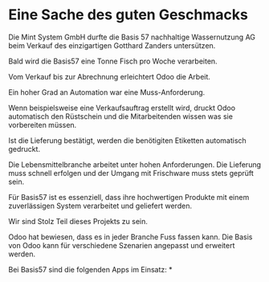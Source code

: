 # Eine Sache des guten Geschmacks

Die Mint System GmbH durfte die Basis 57 nachhaltige Wassernutzung AG beim Verkauf des einzigartigen Gotthard Zanders untersützen.

Bald wird die Basis57 eine Tonne Fisch pro Woche verarbeiten.

Vom Verkauf bis zur Abrechnung erleichtert Odoo die Arbeit.

Ein hoher Grad an Automation war eine Muss-Anforderung.

Wenn beispielsweise eine Verkaufsauftrag erstellt wird, druckt Odoo automatisch den Rüstschein und die Mitarbeitenden wissen was sie vorbereiten müssen.

Ist die Lieferung bestätigt, werden die benötigiten Etiketten automatisch gedruckt.

Die Lebensmittelbranche arbeitet unter hohen Anforderungen. Die Lieferung muss schnell erfolgen und der Umgang mit Frischware muss stets geprüft sein.

Für Basis57 ist es essenziell, dass ihre hochwertigen Produkte mit einem zuverlässigen System verarbeitet und geliefert werden.

Wir sind Stolz Teil dieses Projekts zu sein.

Odoo hat bewiesen, dass es in jeder Branche Fuss fassen kann. Die Basis von Odoo kann für verschiedene Szenarien angepasst und erweitert werden.

Bei Basis57 sind die folgenden Apps im Einsatz:
* 